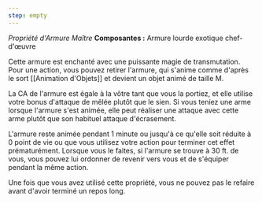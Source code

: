 ```yaml
---
step: empty
---
```

_Propriété d'Armure Maître_
__Composantes :__ Armure lourde exotique chef-d'œuvre

Cette armure est enchanté avec une puissante magie de transmutation. Pour une action, vous pouvez retirer l'armure, qui s'anime comme d'après le sort [[Animation d'Objets]] et devient un objet animé de taille M.

La CA de l'armure est égale à la vôtre tant que vous la portiez, et elle utilise votre bonus d'attaque de mêlée plutôt que le sien. Si vous teniez une arme lorsque l'armure s'est animée, elle peut réaliser une attaque avec cette arme plutôt que son habituel attaque d'écrasement.

L'armure reste animée pendant 1 minute ou jusqu'à ce qu'elle soit réduite à 0 point de vie ou que vous utilisez votre action pour terminer cet effet prématurément. Lorsque vous le faites, si l'armure se trouve à 30 ft. de vous, vous pouvez lui ordonner de revenir vers vous et de s'équiper pendant la même action.

Une fois que vous avez utilisé cette propriété, vous ne pouvez pas le refaire avant d'avoir terminé un repos long.